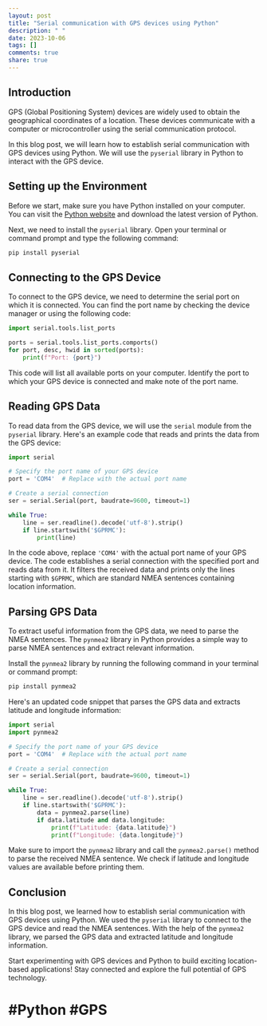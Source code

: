 ```yaml
---
layout: post
title: "Serial communication with GPS devices using Python"
description: " "
date: 2023-10-06
tags: []
comments: true
share: true
---
```


## Introduction
GPS (Global Positioning System) devices are widely used to obtain the geographical coordinates of a location. These devices communicate with a computer or microcontroller using the serial communication protocol.

In this blog post, we will learn how to establish serial communication with GPS devices using Python. We will use the `pyserial` library in Python to interact with the GPS device.

## Setting up the Environment
Before we start, make sure you have Python installed on your computer. You can visit the [Python website](https://www.python.org/) and download the latest version of Python.

Next, we need to install the `pyserial` library. Open your terminal or command prompt and type the following command:

```python
pip install pyserial
```

## Connecting to the GPS Device
To connect to the GPS device, we need to determine the serial port on which it is connected. You can find the port name by checking the device manager or using the following code:

```python
import serial.tools.list_ports

ports = serial.tools.list_ports.comports()
for port, desc, hwid in sorted(ports):
    print(f"Port: {port}")
```

This code will list all available ports on your computer. Identify the port to which your GPS device is connected and make note of the port name.

## Reading GPS Data
To read data from the GPS device, we will use the `serial` module from the `pyserial` library. Here's an example code that reads and prints the data from the GPS device:

```python
import serial

# Specify the port name of your GPS device
port = 'COM4'  # Replace with the actual port name

# Create a serial connection
ser = serial.Serial(port, baudrate=9600, timeout=1)

while True:
    line = ser.readline().decode('utf-8').strip()
    if line.startswith('$GPRMC'):
        print(line)
```

In the code above, replace `'COM4'` with the actual port name of your GPS device. The code establishes a serial connection with the specified port and reads data from it. It filters the received data and prints only the lines starting with `$GPRMC`, which are standard NMEA sentences containing location information.

## Parsing GPS Data
To extract useful information from the GPS data, we need to parse the NMEA sentences. The `pynmea2` library in Python provides a simple way to parse NMEA sentences and extract relevant information.

Install the `pynmea2` library by running the following command in your terminal or command prompt:

```python
pip install pynmea2
```

Here's an updated code snippet that parses the GPS data and extracts latitude and longitude information:

```python
import serial
import pynmea2

# Specify the port name of your GPS device
port = 'COM4'  # Replace with the actual port name

# Create a serial connection
ser = serial.Serial(port, baudrate=9600, timeout=1)

while True:
    line = ser.readline().decode('utf-8').strip()
    if line.startswith('$GPRMC'):
        data = pynmea2.parse(line)
        if data.latitude and data.longitude:
            print(f"Latitude: {data.latitude}")
            print(f"Longitude: {data.longitude}")
```

Make sure to import the `pynmea2` library and call the `pynmea2.parse()` method to parse the received NMEA sentence. We check if latitude and longitude values are available before printing them.

## Conclusion
In this blog post, we learned how to establish serial communication with GPS devices using Python. We used the `pyserial` library to connect to the GPS device and read the NMEA sentences. With the help of the `pynmea2` library, we parsed the GPS data and extracted latitude and longitude information.

Start experimenting with GPS devices and Python to build exciting location-based applications! Stay connected and explore the full potential of GPS technology.

# #Python #GPS